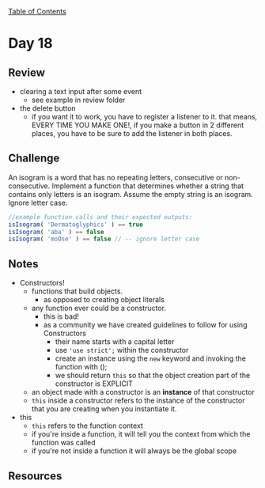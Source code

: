 
[Table of Contents](/README.md)

# Day 18

## Review
- clearing a text input after some event
	- see example in review folder
- the delete button
	- if you want it to work, you have to register a listener to it. that means, EVERY TIME YOU MAKE ONE!, if you make a button in 2 different places, you have to be sure to add the listener in both places.

## Challenge
An isogram is a word that has no repeating letters, consecutive or non-consecutive. Implement a function that determines whether a string that contains only letters is an isogram. Assume the empty string is an isogram. Ignore letter case.

```js
//example function calls and their expected outputs:
isIsogram( 'Dermatoglyphics' ) == true
isIsogram( 'aba' ) == false
isIsogram( 'moOse' ) == false // -- ignore letter case
```

## Notes
- Constructors!
	- functions that build objects.
		- as opposed to creating object literals
	- any function ever could be a constructor.
		- this is bad!
		- as a community we have created guidelines to follow for using Constructors
			- their name starts with a capital letter
			- use `'use strict';`	within the constructor
			- create an instance using the `new` keyword and invoking the function with ();
			- we should return `this` so that the object creation part of the constructor is EXPLICIT
	- an object made with a constructor is an **instance** of that constructor
	- `this` inside a constructor refers to the instance of the constructor that you are creating when you instantiate it.
- this
	- `this` refers to the function context
	- if you're inside a function, it will tell you the context from which the function was called
	- if you're not inside a function it will always be the global scope

## Resources
